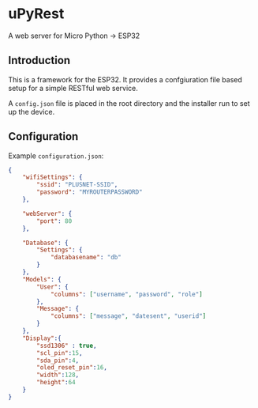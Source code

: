 # uPyRest
A web server for Micro Python -> ESP32

## Introduction

This is a framework for the ESP32. It provides a confgiuration file based
setup for a simple RESTful web service.

A `config.json` file is placed in the root directory and the installer run
to set up the device.

## Configuration

Example `configuration.json`:

```json
{
	"wifiSettings": {
		"ssid": "PLUSNET-SSID",
		"password": "MYROUTERPASSWORD"
	},

	"webServer": {
		"port": 80
	},

	"Database": {
		"Settings": {
			"databasename": "db"
		}
	},
	"Models": {
		"User": {
			"columns": ["username", "password", "role"]
		},
		"Message": {
			"columns": ["message", "datesent", "userid"]
		}
	},
	"Display":{
		"ssd1306" : true,
		"scl_pin":15,
		"sda_pin":4,
		"oled_reset_pin":16,
		"width":128,
		"height":64
	}
}

```

